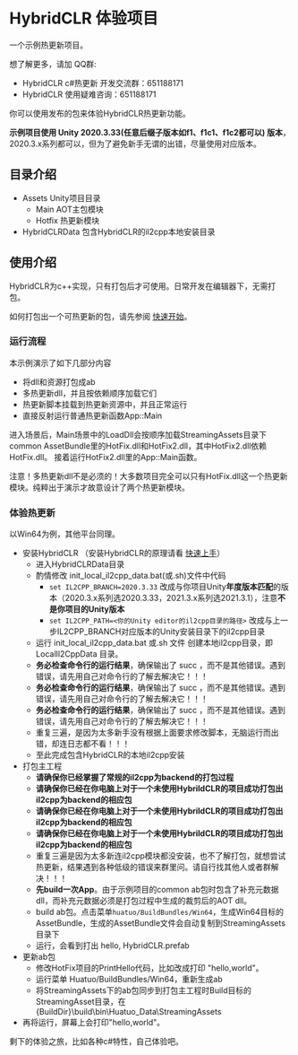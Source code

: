 # HybridCLR 体验项目

一个示例热更新项目。

想了解更多，请加 QQ群: 

- HybridCLR c#热更新 开发交流群：651188171
- HybridCLR 使用疑难咨询：651188171

你可以使用发布的包来体验HybridCLR热更新功能。

**示例项目使用 Unity 2020.3.33(任意后缀子版本如f1、f1c1、f1c2都可以) 版本**，2020.3.x系列都可以，但为了避免新手无谓的出错，尽量使用对应版本。

## 目录介绍

- Assets Unity项目目录
  - Main AOT主包模块
  - Hotfix 热更新模块
- HybridCLRData 包含HybridCLR的il2cpp本地安装目录

## 使用介绍

HybridCLR为c++实现，只有打包后才可使用。日常开发在编辑器下，无需打包。

如何打包出一个可热更新的包，请先参阅 [快速开始](https://focus-creative-games.github.io/hybridclr/start_up/)。

### 运行流程

本示例演示了如下几部分内容

- 将dll和资源打包成ab
- 多热更新dll，并且按依赖顺序加载它们
- 热更新脚本挂载到热更新资源中，并且正常运行
- 直接反射运行普通热更新函数App::Main

进入场景后，Main场景中的LoadDll会按顺序加载StreamingAssets目录下common AssetBundle里的HotFix.dll和HotFix2.dll，其中HotFix2.dll依赖HotFix.dll。
接着运行HotFix2.dll里的App::Main函数。

注意！多热更新dll不是必须的！大多数项目完全可以只有HotFix.dll这一个热更新模块。纯粹出于演示才故意设计了两个热更新模块。

### 体验热更新

以Win64为例，其他平台同理。

- 安装HybridCLR （安装HybridCLR的原理请看 [快速上手](https://focus-creative-games.github.io/hybridclr/start_up/)）
  - 进入HybridCLRData目录
  - 酌情修改 init_local_il2cpp_data.bat(或.sh)文件中代码
    - `set IL2CPP_BRANCH=2020.3.33` 改成与你项目Unity**年度版本匹配**的版本（2020.3.x系列选2020.3.33，2021.3.x系列选2021.3.1），注意**不是你项目的Unity版本**
    - `set IL2CPP_PATH=<你的Unity editor的il2cpp目录的路径>` 改成与上一步IL2CPP_BRANCH对应版本的Unity安装目录下的il2cpp目录
  - 运行 init_local_il2cpp_data.bat 或.sh 文件 创建本地il2cpp目录，即 LocalIl2CppData 目录。
  - **务必检查命令行的运行结果**，确保输出了 succ ，而不是其他错误。遇到错误，请先用自己对命令行的了解去解决它！！！
  - **务必检查命令行的运行结果**，确保输出了 succ ，而不是其他错误。遇到错误，请先用自己对命令行的了解去解决它！！！
  - **务必检查命令行的运行结果**，确保输出了 succ ，而不是其他错误。遇到错误，请先用自己对命令行的了解去解决它！！！
  - 重复三遍，是因为太多新手没有根据上面要求修改脚本，无脑运行而出错，却连日志都不看！！！
  - 至此完成包含HybridCLR的本地il2cpp安装
- 打包主工程
  - **请确保你已经掌握了常规的il2cpp为backend的打包过程**
  - **请确保你已经在你电脑上对于一个未使用HybrildCLR的项目成功打包出il2cpp为backend的相应包**
  - **请确保你已经在你电脑上对于一个未使用HybrildCLR的项目成功打包出il2cpp为backend的相应包**
  - **请确保你已经在你电脑上对于一个未使用HybrildCLR的项目成功打包出il2cpp为backend的相应包**
  - 重复三遍是因为太多新连il2cpp模块都没安装，也不了解打包，就想尝试热更新，结果遇到各种低级的错误来群里问。请自行找其他人或者群解决！！！
  - **先build一次App**。由于示例项目的common ab包时包含了补充元数据dll，而补充元数据必须是打包过程中生成的裁剪后的AOT dll。
  - build ab包。点击菜单`huatuo/BuildBundles/Win64`，生成Win64目标的AssetBundle，生成的AssetBundle文件会自动复制到StreamingAssets目录下
  - 运行，会看到打出 hello, HybridCLR.prefab
- 更新ab包
  - 修改HotFix项目的PrintHello代码，比如改成打印 "hello,world"。
  - 运行菜单 Huatuo/BuildBundles/Win64，重新生成ab
  - 将StreamingAssets下的ab包同步到打包主工程时Build目标的StreamingAsset目录，在{BuildDir}\build\bin\Huatuo_Data\StreamingAssets
- 再将运行，屏幕上会打印"hello,world"。

剩下的体验之旅，比如各种c#特性，自己体验吧。
